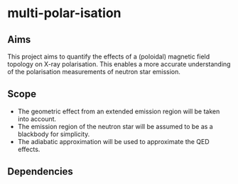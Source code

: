 # multi-polar-isation

## Aims
This project aims to quantify the effects of a (poloidal) magnetic field topology on X-ray polarisation. This enables a more accurate understanding of the polarisation measurements of neutron star emission.

## Scope
- The geometric effect from an extended emission region will be taken into account.
- The emission region of the neutron star will be assumed to be as a blackbody for simplicity.
- The adiabatic approximation will be used to approximate the QED effects.

## Dependencies
